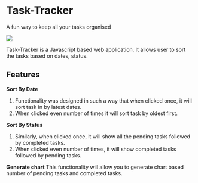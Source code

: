 # Task-Tracker
A fun way to keep all your tasks organised

![](TaskTracker1.gif)

Task-Tracker is a Javascript based web application. It allows user to sort the tasks based on dates, status.

## Features

**Sort By Date**
1. Functionality was designed in such a way that when clicked once, it will sort task in by latest dates.
2. When clicked even number of times it will sort task by oldest first.


**Sort By Status**
1. Similarly, when clicked once, it will show all the pending tasks followed by completed tasks.
2. When clicked even number of times, it will show completed tasks followed by pending tasks.

**Generate chart**
This functionality will allow you to generate chart based number of pending tasks and completed tasks.


